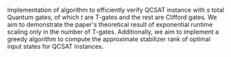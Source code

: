 Implementation of algorithm to efficiently verify QCSAT instance with $s$ total Quantum gates, of which $t$ are T-gates and the rest are Clifford gates. We aim to demonstrate the paper's theoretical result of exponential runtime scaling only in the number of T-gates.
Additionally, we aim to implement a greedy algorithm to compute the approximate stabilizer rank of optimal input states for QCSAT instances.

